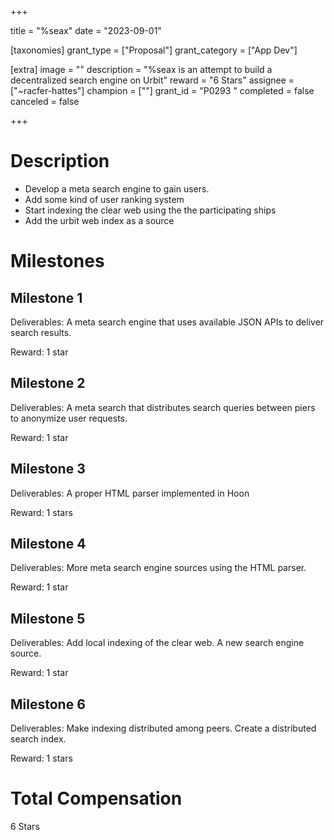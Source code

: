 +++

title = "%seax"
date = "2023-09-01"

[taxonomies]
grant_type = ["Proposal"]
grant_category = ["App Dev"]

[extra]
image = ""
description = "%seax is an attempt to build a decentralized search engine on Urbit"
reward = "6 Stars"
assignee = ["~racfer-hattes"]
champion = [""]
grant_id = "P0293 "
completed = false
canceled = false

+++

# Description

- Develop a meta search engine to gain users.
- Add some kind of user ranking system
- Start indexing the clear web using the the participating ships
- Add the urbit web index as a source

# Milestones

## Milestone 1

Deliverables: A meta search engine that uses available JSON APIs to deliver search results.

Reward: 1 star

## Milestone 2

Deliverables: A meta search that distributes search queries between piers to anonymize user requests.

Reward: 1 star

## Milestone 3

Deliverables: A proper HTML parser implemented in Hoon

Reward: 1 stars

## Milestone 4

Deliverables: More meta search engine sources using the HTML parser.

Reward: 1 star

## Milestone 5

Deliverables: Add local indexing of the clear web. A new search engine source.

Reward: 1 star

## Milestone 6

Deliverables: Make indexing distributed among peers. Create a distributed search index.

Reward: 1 stars

# Total Compensation

6 Stars